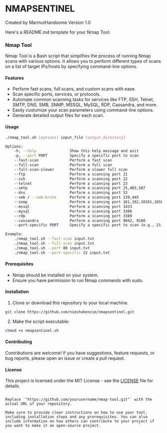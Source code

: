 # NMAPSENTINEL

Created by MarmutHandsome
Version 1.0

Here's a README.md template for your Nmap Tool:

### Nmap Tool

Nmap Tool is a Bash script that simplifies the process of running Nmap scans with various options. It allows you to perform different types of scans on a list of target IPs/hosts by specifying command-line options.

#### Features

- Perform fast scans, full scans, and custom scans with ease.
- Scan specific ports, services, or protocols.
- Automate common scanning tasks for services like FTP, SSH, Telnet, SMTP, DNS, SMB, SNMP, MSSQL, MySQL, RDP, Cassandra, and more.
- Easily customize your scan parameters using command-line options.
- Generate detailed output files for each scan.

#### Usage

```bash
./nmap_tool.sh [options] input_file [output_directory]

Options:
    -h, --help               Show this help message and exit
    -p, --port PORT          Specify a specific port to scan
    --fast-scan              Perform a fast scan
    --full-scan              Perform a full scan
    --full-scan-slower       Perform a slower full scan
    --ftp                    Perform a scanning port 21
    --ssh                    Perform a scanning port 22
    --telnet                 Perform a scanning port 23
    --smtp                   Perform a scanning port 25,465,587
    --dns                    Perform a scanning port 53
    --smb / --smb-brute      Perform a scanning port 139,445
    --snmp                   Perform a scanning port 161,162,10161,10162
    --mssql                  Perform a scanning port 1433
    --mysql                  Perform a scanning port 3306
    --rdp                    Perform a scanning port 3389
    --cassandra              Perform a scanning port 9042, 9160
    --port-specific PORT     Specify a specific port to scan (e.g., 21, 22, 23, etc.)

Example:
    ./nmap_tool.sh --fast-scan input.txt
    ./nmap_tool.sh --full-scan input.txt
    ./nmap_tool.sh --port 80 input.txt
    ./nmap_tool.sh --port-specific 22 input.txt
```

#### Prerequisites

- Nmap should be installed on your system.
- Ensure you have permission to run Nmap commands with sudo.

#### Installation

1. Clone or download this repository to your local machine.

```bash
git clone https://github.com/nieshakenzie/nmapsentinel.git
```

2. Make the script executable:

```bash
chmod +x nmapsentinel.sh
```

#### Contributing

Contributions are welcome! If you have suggestions, feature requests, or bug reports, please open an issue or create a pull request.

#### License

This project is licensed under the MIT License - see the [LICENSE](LICENSE) file for details.
```

Replace `"https://github.com/yourusername/nmap-tool.git"` with the actual URL of your repository.

Make sure to provide clear instructions on how to use your tool, including installation steps and any prerequisites. You can also include information on how others can contribute to your project if you want to make it an open-source project.
